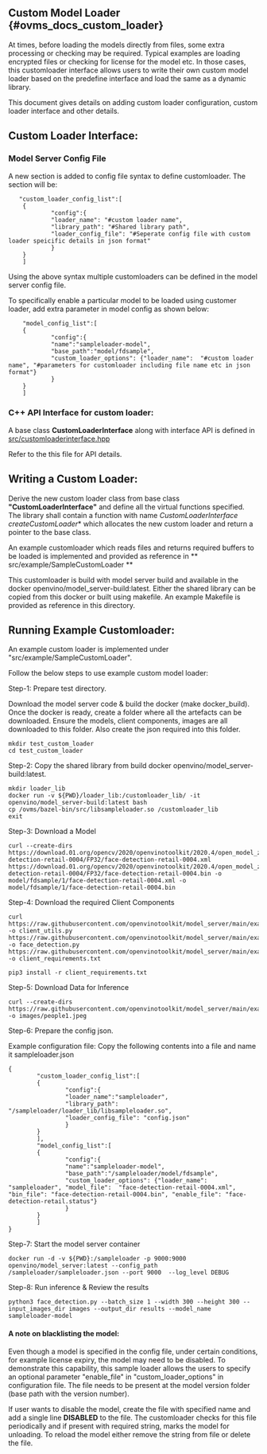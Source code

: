 ## Custom Model Loader {#ovms_docs_custom_loader}

At times, before loading the models directly from files, some extra processing or checking may be required. Typical examples are loading encrypted files or checking for license for the model etc. In those cases,  this customloader interface allows users to write their own custom model loader based on the predefine interface and load the same as a dynamic library. 

This document gives details on adding custom loader configuration, custom loader interface and other details. 

## Custom Loader Interface:
### Model Server Config File
A new section is added to config file syntax to define customloader. The section will be:

       "custom_loader_config_list":[
        {
                "config":{
                "loader_name": "#custom loader name",
                "library_path": "#Shared library path",
                "loader_config_file": "#Seperate config file with custom loader speicific details in json format"
                }
        }
        ]

Using the above syntax multiple customloaders can be defined in the model server config file.

To specifically enable a particular model to be loaded using customer loader, add extra parameter in model config as shown below:

        "model_config_list":[
        {
                "config":{
                "name":"sampleloader-model",
                "base_path":"model/fdsample",
                "custom_loader_options": {"loader_name":  "#custom loader name", "#parameters for customloader including file name etc in json format"}
                }
        }
        ]

### C++ API Interface for custom loader:
A base class **CustomLoaderInterface** along with interface API is defined in [src/customloaderinterface.hpp](../src/customloaderinterface.hpp)

Refer to the this file  for API details. 

## Writing a Custom Loader:
Derive the new custom loader class from base class **"CustomLoaderInterface"** and define all the virtual functions specified. The library shall contain a function with name 
**CustomLoaderInterface* createCustomLoader**
which allocates the new custom loader and return a pointer to the base class.

An example customloader which reads files and returns required buffers to be loaded is implemented and provided as reference in ** src/example/SampleCustomLoader **

This customloader is build with model server build and available in the docker openvino/model_server-build:latest. Either the shared library can be copied from this docker or built using makefile. An example Makefile is provided as reference in this directory.

## Running Example Customloader:

An example custom loader is implemented under "src/example/SampleCustomLoader".

Follow the below steps to use example custom model loader:

Step-1: Prepare test directory.

Download the model server code & build the docker (make docker_build).
Once the docker is ready, create a folder where all the artefacts can be downloaded. Ensure the models, client components, images are all downloaded to this folder. Also create the json required into this folder.
```
mkdir test_custom_loader
cd test_custom_loader
```

Step-2: Copy the shared library from build docker openvino/model_server-build:latest.

```
mkdir loader_lib
docker run -v ${PWD}/loader_lib:/customloader_lib/ -it openvino/model_server-build:latest bash
cp /ovms/bazel-bin/src/libsampleloader.so /customloader_lib
exit
```

Step-3:  Download a Model

```
curl --create-dirs https://download.01.org/opencv/2020/openvinotoolkit/2020.4/open_model_zoo/models_bin/3/face-detection-retail-0004/FP32/face-detection-retail-0004.xml https://download.01.org/opencv/2020/openvinotoolkit/2020.4/open_model_zoo/models_bin/3/face-detection-retail-0004/FP32/face-detection-retail-0004.bin -o model/fdsample/1/face-detection-retail-0004.xml -o model/fdsample/1/face-detection-retail-0004.bin
```

Step-4: Download the required Client Components

```
curl https://raw.githubusercontent.com/openvinotoolkit/model_server/main/example_client/client_utils.py -o client_utils.py https://raw.githubusercontent.com/openvinotoolkit/model_server/main/example_client/face_detection.py -o face_detection.py  https://raw.githubusercontent.com/openvinotoolkit/model_server/main/example_client/client_requirements.txt -o client_requirements.txt

pip3 install -r client_requirements.txt
```


Step-5: Download Data for Inference

```
curl --create-dirs https://raw.githubusercontent.com/openvinotoolkit/model_server/main/example_client/images/people/people1.jpeg -o images/people1.jpeg
```

Step-6: Prepare the config json.

Example configuration file: Copy the following contents into a file and name it sampleloader.json

	{
	        "custom_loader_config_list":[
	        {
	                "config":{
	                "loader_name":"sampleloader",
	                "library_path": "/sampleloader/loader_lib/libsampleloader.so",
	                "loader_config_file": "config.json"
	                }
	        }
	        ],
	        "model_config_list":[
	        {
	                "config":{
	                "name":"sampleloader-model",
	                "base_path":"/sampleloader/model/fdsample",
	                "custom_loader_options": {"loader_name":  "sampleloader", "model_file":  "face-detection-retail-0004.xml", "bin_file": "face-detection-retail-0004.bin", "enable_file": "face-detection-retail.status"}
	                }
	        }
	        ]
	}
	
Step-7: Start the model server container

```
docker run -d -v ${PWD}:/sampleloader -p 9000:9000 openvino/model_server:latest --config_path /sampleloader/sampleloader.json --port 9000  --log_level DEBUG
```

Step-8: Run inference & Review the results

```
python3 face_detection.py --batch_size 1 --width 300 --height 300 --input_images_dir images --output_dir results --model_name sampleloader-model
```

#### A note on blacklisting the model:
Even though a model is specified in the config file, under certain conditions, for example license expiry, the model may need to be disabled. 
To demonstrate this capability, this sample loader allows the users to specify an optional parameter "enable_file" in "custom_loader_options" in configuration file. 
The file needs to be present at the model version folder (base path with the version number).

If user wants to disable the model, create the file with specified name and add a single line **DISABLED** to the file. 
The customloader checks for this file periodically and if present with required string, marks the model for unloading. 
To reload the model either remove the string from file or delete the file.
